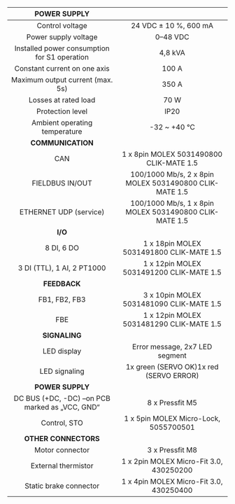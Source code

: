 | **POWER SUPPLY** |   |
| :---: | :---: |
| Control voltage | 24 VDC ± 10 %, 600 mA |
| Power supply voltage | 0–48 VDC |
| Installed power consumption for S1 operation | 4,8 kVA |
| Constant current on one axis | 100 A |
| Maximum output current (max. 5s) | 350 A |
| Losses at rated load | 70 W |
| Protection level | IP20 |
| Ambient operating temperature | -32 ~ +40 °C |
| **COMMUNICATION** |   |
| CAN | 1 x 8pin MOLEX 5031490800 CLIK-MATE 1.5 |
| FIELDBUS IN/OUT | 100/1000 Mb/s, 2 x 8pin MOLEX 5031490800 CLIK-MATE 1.5 |
| ETHERNET UDP (service) | 100/1000 Mb/s, 1 x 8pin MOLEX 5031490800 CLIK-MATE 1.5 |
| **I/O** |   |
| 8 DI, 6 DO | 1 x 18pin MOLEX 5031491800 CLIK-MATE 1.5 |
| 3 DI (TTL), 1 AI, 2 PT1000 | 1 x 12pin MOLEX 5031491200 CLIK-MATE 1.5 |
| **FEEDBACK** |   |
| FB1, FB2, FB3 | 3 x 10pin MOLEX 5031481090 CLIK-MATE 1.5 |
| FBE | 1 x 12pin MOLEX 5031481290 CLIK-MATE 1.5 |
| **SIGNALING** |   |
| LED display | Error message, 2x7 LED segment |
| LED signaling | 1x green (SERVO OK)1x red (SERVO ERROR) |
| **POWER SUPPLY** |   |
| DC BUS (+DC, -DC) –on PCB marked as „VCC, GND“ | 8 x Pressfit M5 |
| Control, STO | 1 x 5pin MOLEX Micro-Lock, 5055700501 |
| **OTHER CONNECTORS** |   |
| Motor connector | 3 x Pressfit M8 |
| External thermistor | 1 x 2pin MOLEX Micro-Fit 3.0, 430250200 |
| Static brake connector | 1 x 4pin MOLEX Micro-Fit 3.0, 430250400 |
